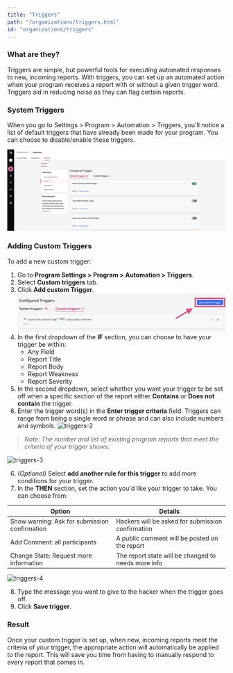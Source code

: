 ```yaml
---
title: "Triggers"
path: "/organizations/triggers.html"
id: "organizations/triggers"
---
```


### What are they?
Triggers are simple, but powerful tools for executing automated responses to new, incoming reports. With triggers, you can set up an automated action when your program receives a report with or without a given trigger word. Triggers aid in reducing noise as they can flag certain reports.

### System Triggers
When you go to Settings > Program > Automation > Triggers, you'll notice a list of default triggers that have already been made for your program. You can choose to disable/enable these triggers.

![triggers-5](./images/triggers-5.png)

### Adding Custom Triggers
To add a new custom trigger:
1. Go to **Program Settings > Program > Automation > Triggers**.
2. Select **Custom triggers** tab.
2. Click **Add custom Trigger**.
![triggers-1](./images/triggers-1.png)
3. In the first dropdown of the **IF** section, you can choose to have your trigger be within:
   * Any Field
   * Report Title
   * Report Body
   * Report Weakness
   * Report Severity
4. In the second dropdown, select whether you want your trigger to be set off when a specific section of the report either **Contains** or **Does not contain** the trigger.
5. Enter the trigger word(s) in the **Enter trigger criteria** field. Triggers can range from being a single word or phrase and can also include numbers and symbols.
![triggers-2](./images/triggers-2.png)

><i>Note: The number and list of existing program reports that meet the criteria of your trigger shows.</i>

![triggers-3](./images/triggers-3.png)

6. *(Optional)* Select **add another rule for this trigger** to add more conditions for your trigger.
7. In the **THEN** section, set the action you'd like your trigger to take. You can choose from: 

Option | Details
------ | ------
Show warning: Ask for submission confirmation | Hackers will be asked for submission confirmation
Add Comment: all participants | A public comment will be posted on the report
Change State: Request more information | The report state will be changed to needs more info

![triggers-4](./images/triggers-4.png)

8. Type the message you want to give to the hacker when the trigger goes off.
9. Click **Save trigger**.

### Result
Once your custom trigger is set up, when new, incoming reports meet the criteria of your trigger, the appropriate action will automatically be applied to the report. This will save you time from having to manually respond to every report that comes in. 
